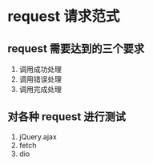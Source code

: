 <!--
 * @Author: 明华
 * @Date: 2021-02-05 06:03:17
 * @LastEditors: 明华
 * @LastEditTime: 2021-02-05 06:04:57
 * @Description: 
 * @FilePath: /frontend-training/paradigm/request/readme.md
-->

# request 请求范式

## request 需要达到的三个要求

1. 调用成功处理
2. 调用错误处理
3. 调用完成处理

## 对各种 request 进行测试
1. jQuery.ajax
2. fetch
3. dio

